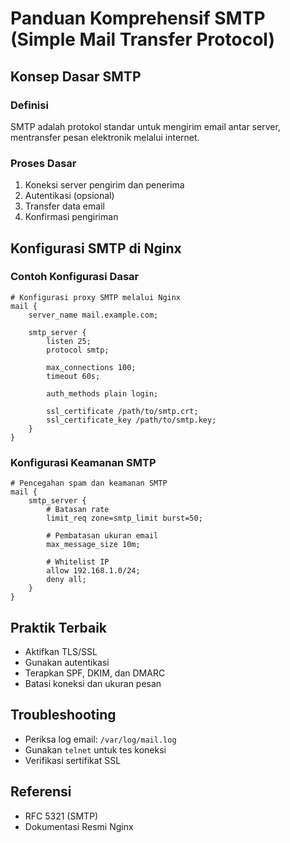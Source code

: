 # Panduan Komprehensif SMTP (Simple Mail Transfer Protocol)

## Konsep Dasar SMTP

### Definisi
SMTP adalah protokol standar untuk mengirim email antar server, mentransfer pesan elektronik melalui internet.

### Proses Dasar
1. Koneksi server pengirim dan penerima
2. Autentikasi (opsional)
3. Transfer data email
4. Konfirmasi pengiriman

## Konfigurasi SMTP di Nginx

### Contoh Konfigurasi Dasar
```nginx
# Konfigurasi proxy SMTP melalui Nginx
mail {
    server_name mail.example.com;
    
    smtp_server {
        listen 25;
        protocol smtp;
        
        max_connections 100;
        timeout 60s;
        
        auth_methods plain login;
        
        ssl_certificate /path/to/smtp.crt;
        ssl_certificate_key /path/to/smtp.key;
    }
}
```

### Konfigurasi Keamanan SMTP
```nginx
# Pencegahan spam dan keamanan SMTP
mail {
    smtp_server {
        # Batasan rate
        limit_req zone=smtp_limit burst=50;
        
        # Pembatasan ukuran email
        max_message_size 10m;
        
        # Whitelist IP
        allow 192.168.1.0/24;
        deny all;
    }
}
```

## Praktik Terbaik
- Aktifkan TLS/SSL
- Gunakan autentikasi
- Terapkan SPF, DKIM, dan DMARC
- Batasi koneksi dan ukuran pesan

## Troubleshooting
- Periksa log email: `/var/log/mail.log`
- Gunakan `telnet` untuk tes koneksi
- Verifikasi sertifikat SSL

## Referensi
- RFC 5321 (SMTP)
- Dokumentasi Resmi Nginx